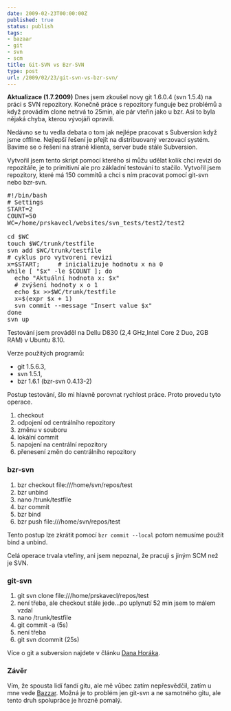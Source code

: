 ```yaml
---
date: 2009-02-23T00:00:00Z
published: true
status: publish
tags:
- bazaar
- git
- svn
- scm
title: Git-SVN vs Bzr-SVN
type: post
url: /2009/02/23/git-svn-vs-bzr-svn/
---
```


<strong>Aktualizace (1.7.2009)</strong>
Dnes jsem zkoušel novy git 1.6.0.4 (svn 1.5.4) na práci s SVN repozitory. Konečně práce s repozitory funguje bez problémů a když provádím clone netrvá to 25min, ale pár vteřin jako u bzr. Asi to byla nějaká chyba, kterou vývojáři opravili.


Nedávno se tu vedla debata o tom jak nejlépe pracovat s Subversion když jsme offline. Nejlepší řešení je přejít na distribuovaný verzovací systém. Bavíme se o řešení na straně klienta, server bude stále Subversion.

Vytvořil jsem tento skript pomocí kterého si můžu udělat kolik chci revizi do repozitáře, je to primitivní ale pro základní testování to stačilo. Vytvořil jsem repozitory, které má 150 commitů a chci s ním pracovat pomocí git-svn nebo bzr-svn.

<pre>
#!/bin/bash
# Settings
START=2
COUNT=50
WC=/home/prskavecl/websites/svn_tests/test2/test2

cd $WC
touch $WC/trunk/testfile
svn add $WC/trunk/testfile
# cyklus pro vytvoreni revizi
x=$START;     # inicializuje hodnotu x na 0
while [ "$x" -le $COUNT ]; do
  echo "Aktuální hodnota x: $x"
  # zvýšení hodnoty x o 1
  echo $x &gt;&gt;$WC/trunk/testfile
  x=$(expr $x + 1)
  svn commit --message "Insert value $x"
done 
svn up
</pre>

Testování jsem prováděl na Dellu D830 (2,4 GHz,Intel Core 2 Duo, 2GB RAM) v Ubuntu 8.10. 

Verze použitých programů:
<ul>
	<li>git 1.5.6.3,</li>
	<li>svn 1.5.1,</li>
	<li>bzr 1.6.1 (bzr-svn 0.4.13-2)</li>
</ul>

Postup testování, šlo mi hlavně porovnat rychlost práce. Proto provedu tyto operace.
<ol>
	<li>checkout</li>
	<li>odpojení od centrálního repozitory</li>
	<li>změnu v souboru</li>
	<li>lokální commit</li>
	<li>napojení na centrální repozitory</li>
	<li>přenesení změn do centrálního repozitory</li>
</ol>

<h3>bzr-svn</h3>
<ol>
	<li>bzr checkout file:///home/svn/repos/test</li>
	<li>bzr unbind</li>
        <li>nano /trunk/testfile</li>
	<li>bzr commit</li>
        <li>bzr bind</li>
   	<li>bzr push file:///home/svn/repos/test</li>
</ol>

Tento postup lze zkrátit pomocí <code>bzr commit --local</code> potom nemusíme použít bind a unbind.

Celá operace trvala vteřiny, ani jsem nepoznal, že pracuji s jiným SCM než je SVN.

<h3>git-svn</h3>
<ol>
	<li>git svn clone file:///home/prskavecl/repos/test</li>
        <li>není třeba, ale checkout stále jede...po uplynutí 52 min jsem to málem vzdal</li>
        <li>nano /trunk/testfile</li>
        <li>git commit -a (5s)</li>
        <li>není třeba</li>
        <li>git svn dcommit (25s)</li>
</ol>

Více o git a subversion najdete v článku <a href="http://www.root.cz/clanky/git-a-subversion/">Dana Horáka</a>.

<h3>Závěr</h3>
Vím, že spousta lidí fandí gitu, ale mě vůbec zatím nepřesvědčil, zatím u mne vede <a href="http://bazaar-vcs.org/">Bazzar</a>. Možná je to problém jen git-svn a ne samotného gitu, ale tento druh spolupráce je hrozně pomalý.
